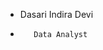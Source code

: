 - Dasari Indira Devi
-        Data Analyst
  

  

<!---
dasariindiradevi/dasariindiradevi is a ✨ special ✨ repository because its `README.md` (this file) appears on your GitHub profile.
You can click the Preview link to take a look at your changes.
--->
